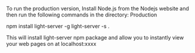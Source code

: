 To run the production version,
Install Node.js from the Nodejs website and then run the following commands in the directory: Production

npm install light-server -g
light-server -s .


This will install light-server npm package and allow you to instantly view your web pages on at localhost:xxxx 